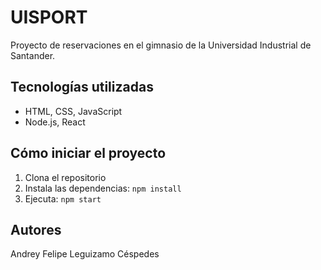 # UISPORT
Proyecto de reservaciones en el gimnasio de la Universidad Industrial de Santander.

## Tecnologías utilizadas
- HTML, CSS, JavaScript
- Node.js, React


## Cómo iniciar el proyecto
1. Clona el repositorio
2. Instala las dependencias: `npm install`
3. Ejecuta: `npm start`

## Autores
Andrey Felipe Leguizamo Céspedes

